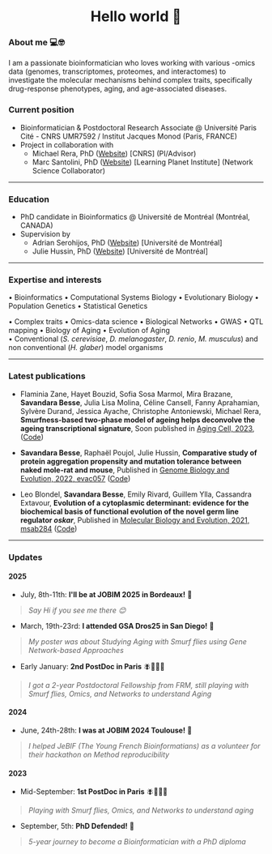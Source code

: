 
<h1 align="center">Hello world 👋</h1>

### About me 💻🤓 
I am a passionate bioinformatician who loves working with various -omics data (genomes, transcriptomes, proteomes, and interactomes) to investigate the molecular mechanisms behind complex traits, specifically drug-response phenotypes, aging, and age-associated diseases. 

### Current position 
- Bioinformatician & Postdoctoral Research Associate @ Université Paris Cité - CNRS UMR7592 / Institut Jacques Monod (Paris, FRANCE)
- Project in collaboration with
  - Michael Rera, PhD (<a href='https://michaelrera.github.io/'>Website</a>) [CNRS] (PI/Advisor)
  - Marc Santolini, PhD (<a href='https://interactiondatalab.com/'>Website</a>) [Learning Planet Institute] (Network Science Collaborator)

_________

### Education
- PhD candidate in Bioinformatics @ Université de Montréal (Montréal, CANADA)
- Supervision by 
  - Adrian Serohijos, PhD (<a href='http://www.serohijoslab.org/'>Website</a>) [Université de Montréal]
  - Julie Hussin, PhD (<a href='https://mhi-omics.org/'>Website</a>) [Université de Montréal]

_________

### Expertise and interests
$\bullet$ Bioinformatics $\bullet$ Computational Systems Biology $\bullet$ Evolutionary Biology $\bullet$ Population Genetics $\bullet$ Statistical Genetics <br>

$\bullet$ Complex traits $\bullet$ Omics-data science $\bullet$ Biological Networks $\bullet$ GWAS $\bullet$ QTL mapping $\bullet$ Biology of Aging $\bullet$ Evolution of Aging <br>
$\bullet$ Conventional (_S. cerevisiae_, _D. melanogaster_, _D. renio_, _M. musculus_) and non conventional (_H. glaber_) model organisms

__________

### Latest publications

- Flaminia Zane, Hayet Bouzid, Sofia Sosa Marmol, Mira Brazane, __Savandara Besse__, Julia Lisa Molina, Céline Cansell, Fanny Aprahamian, Sylvère Durand, Jessica Ayache, Christophe Antoniewski, Michael Rera, __Smurfness-based two-phase model of ageing helps deconvolve the ageing transcriptional signature__, Soon published in [Aging Cell, 2023, ](https://doi.org/10.1101/2022.11.22.517330) ([Code](https://github.com/MichaelRera/SmurfsTrsc))

- __Savandara Besse__, Raphaël Poujol, Julie Hussin, __Comparative study of protein aggregation propensity and mutation tolerance between naked mole-rat and mouse__, Published in [Genome Biology and Evolution, 2022, evac057](https://doi.org/10.1093/gbe/evac057) ([Code](https://github.com/ladyson1806/NKR_lifespan))

- Leo Blondel,  __Savandara Besse__, Emily Rivard, Guillem Ylla, Cassandra Extavour, __Evolution of a cytoplasmic determinant: evidence for the biochemical basis of functional evolution of the novel germ line regulator _oskar___, Published in [Molecular Biology and Evolution, 2021, msab284](https://doi.org/10.1093/molbev/msab284) ([Code](https://github.com/extavourlab/Oskar_Evolution))

_________

### Updates
#### 2025
- July, 8th-11th: __I'll be at JOBIM 2025 in Bordeaux!__ 🍷
> _Say Hi if you see me there 😊_
- March, 19th-23rd: __I attended GSA Dros25 in San Diego!__ 🌴
> _My poster was about Studying Aging with Smurf flies using Gene Network-based Approaches_
- Early January: __2nd PostDoc in Paris__ 🪰👨🏽‍💻
>_I got a 2-year Postdoctoral Fellowship from FRM, still playing with Smurf flies, Omics, and Networks to understand Aging_
#### 2024
- June, 24th-28th: __I was at JOBIM 2024 Toulouse!__ 🌹
> _I helped JeBIF (The Young French Bioinformatians) as a volunteer for their hackathon on Method reproducibility_
#### 2023 
- Mid-September: __1st PostDoc in Paris__ 🪰👨🏽‍💻
> _Playing with Smurf flies, Omics, and Networks to understand aging_
- September, 5th: __PhD Defended!__ 🎉
> _5-year journey to become a Bioinformatician with a PhD diploma_
